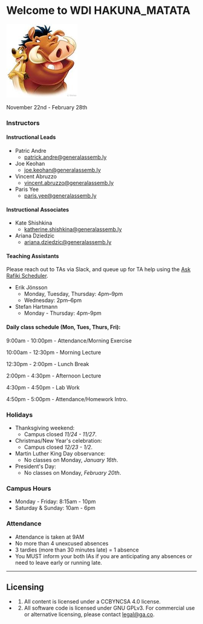 # Welcome to WDI HAKUNA_MATATA

![Timon&Pumbaa](Timon&Pumbaa.jpeg)

November 22nd - February 28th

### Instructors
#### Instructional Leads
- Patric Andre
	- patrick.andre@generalassemb.ly
- Joe Keohan
	- joe.keohan@generalassemb.ly
- Vincent Abruzzo
  - vincent.abruzzo@generalassemb.ly
- Paris Yee
	- paris.yee@generalassemb.ly

#### Instructional Associates
- Kate Shishkina
	- katherine.shishkina@generalassemb.ly
- Ariana Dziedzic
  - ariana.dziedzic@generalassemb.ly

#### Teaching Assistants
Please reach out to TAs via Slack, and queue up for TA help using the [Ask Rafiki Scheduler](https://ga-students.slack.com/messages/askrafiki_scheduler).
- Erik Jönsson
    - Monday, Tuesday, Thursday: 4pm–9pm
    - Wednesday: 2pm–6pm
- Stefan Hartmann
    - Monday - Thursday: 4pm-9pm

#### Daily class schedule (Mon, Tues, Thurs, Fri):
9:00am - 10:00pm - Attendance/Morning Exercise

10:00am - 12:30pm - Morning Lecture

12:30pm - 2:00pm - Lunch Break

2:00pm - 4:30pm - Afternoon Lecture

4:30pm - 4:50pm - Lab Work

4:50pm - 5:00pm - Attendance/Homework Intro.

### Holidays
- Thanksgiving weekend:
	- Campus closed *11/24 - 11/27*.
- Christmas/New Year's celebration:
  - Campus closed *12/23 - 1/2*.
- Martin Luther King Day observance:
 	- No classes on Monday, *January 16th*.
- President's Day:
	- No classes on Monday, *February 20th*.

### Campus Hours
- Monday - Friday: 8:15am - 10pm
- Saturday & Sunday: 10am - 6pm

### Attendance
- Attendance is taken at 9AM
- No more than 4 unexcused absences
- 3 tardies (more than 30 minutes late) = 1 absence
- You MUST inform your both IAs if you are anticipating any absences or need to leave early or running late.

---

## Licensing
- 1. All content is licensed under a CC­BY­NC­SA 4.0 license.
- 2. All software code is licensed under GNU GPLv3. For commercial use or alternative licensing, please contact legal@ga.co.
